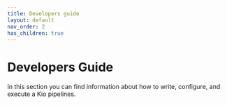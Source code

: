 ```yaml
---
title: Developers guide
layout: default
nav_order: 2
has_children: true
---
```


# Developers Guide

In this section you can find information about how to write, configure, and execute a Kio pipelines.
